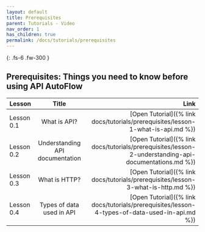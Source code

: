 ```yaml
---
layout: default
title: Prerequisites
parent: Tutorials - Video
nav_order: 1
has_children: true
permalink: /docs/tutorials/prerequisites
---
```

{: .fs-6 .fw-300 }


## Prerequisites:  Things you need to know before using API AutoFlow

| Lesson        | Title           | Link  |
| ------------- |:-------------:| -----:|
| Lesson 0.1  | What is API?  | [Open Tutorial]({% link docs/tutorials/prerequisites/lesson-1-what-is-api.md %}) |
| Lesson 0.2  | Understanding API documentation | [Open Tutorial]({% link docs/tutorials/prerequisites/lesson-2-understanding-api-documentations.md %}) |
| Lesson 0.3  | What is HTTP? | [Open Tutorial]({% link docs/tutorials/prerequisites/lesson-3-what-is-http.md %}) |
| Lesson 0.4  | Types of data used in API  | [Open Tutorial]({% link docs/tutorials/prerequisites/lesson-4-types-of-data-used-in-api.md %}) |
